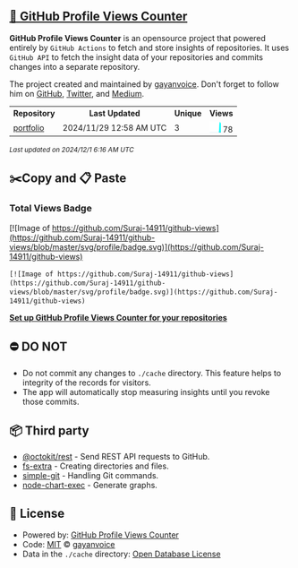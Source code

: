 ## [🚀 GitHub Profile Views Counter](https://github.com/gayanvoice/github-profile-views-counter)
**GitHub Profile Views Counter** is an opensource project that powered entirely by  `GitHub Actions` to fetch and store insights of repositories.
It uses `GitHub API` to fetch the insight data of your repositories and commits changes into a separate repository.

The project created and maintained by [gayanvoice](https://github.com/gayanvoice). Don't forget to follow him on [GitHub](https://github.com/gayanvoice), [Twitter](https://twitter.com/gayanvoice), and [Medium](https://gayanvoice.medium.com/).

<table>
	<tr>
		<th>
			Repository
		</th>
		<th>
			Last Updated
		</th>
		<th>
			Unique
		</th>
		<th>
			Views
		</th>
	</tr>
	<tr>
		<td>
			<a href="https://github.com/Suraj-14911/github-views/tree/master/readme/877889261/year.md">
				portfolio
			</a>
		</td>
		<td>
			2024/11/29 12:58 AM UTC
		</td>
		<td>
			3
		</td>
		<td>
			<img alt="Response time graph" src="https://github.com/Suraj-14911/github-views/raw/master/graph/877889261/small/year.png" height="20"> 78
		</td>
	</tr>
</table>

<small><i>Last updated on 2024/12/1 6:16 AM UTC</i></small>

## ✂️Copy and 📋 Paste
### Total Views Badge
[![Image of https://github.com/Suraj-14911/github-views](https://github.com/Suraj-14911/github-views/blob/master/svg/profile/badge.svg)](https://github.com/Suraj-14911/github-views)

```readme
[![Image of https://github.com/Suraj-14911/github-views](https://github.com/Suraj-14911/github-views/blob/master/svg/profile/badge.svg)](https://github.com/Suraj-14911/github-views)
```
[**Set up GitHub Profile Views Counter for your repositories**](https://github.com/gayanvoice/github-profile-views-counter)
## ⛔ DO NOT
- Do not commit any changes to `./cache` directory. This feature helps to integrity of the records for visitors.
- The app will automatically stop measuring insights until you revoke those commits.
## 📦 Third party

- [@octokit/rest](https://www.npmjs.com/package/@octokit/rest) - Send REST API requests to GitHub.
- [fs-extra](https://www.npmjs.com/package/fs-extra) - Creating directories and files.
- [simple-git](https://www.npmjs.com/package/simple-git) - Handling Git commands.
- [node-chart-exec](https://www.npmjs.com/package/node-chart-exec) - Generate graphs.
## 📄 License
- Powered by: [GitHub Profile Views Counter](https://github.com/gayanvoice/github-profile-views-counter)
- Code: [MIT](./LICENSE) © [gayanvoice](https://github.com/gayanvoice)
- Data in the `./cache` directory: [Open Database License](https://opendatacommons.org/licenses/odbl/1-0/)